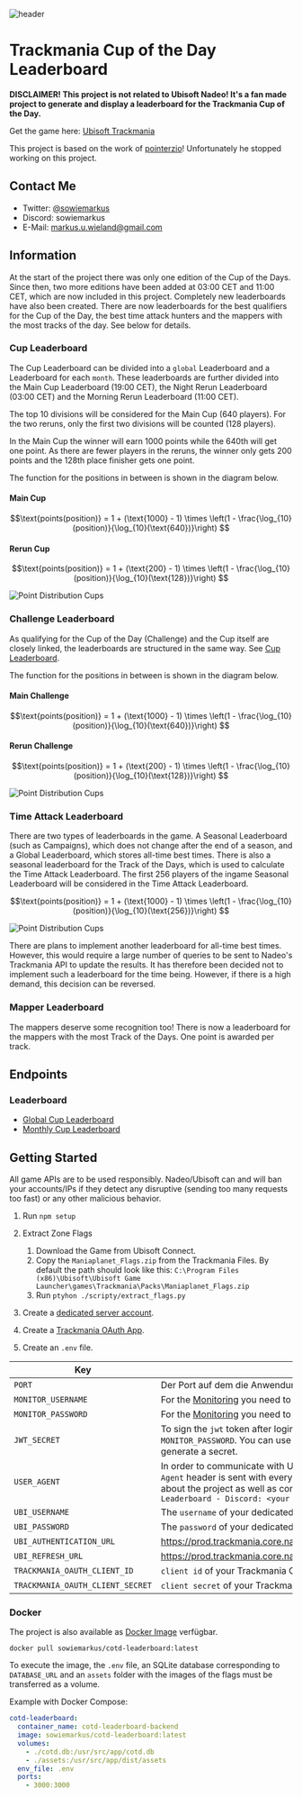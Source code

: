 ![header](images/header.png)

# Trackmania Cup of the Day Leaderboard

**DISCLAIMER! This project is not related to Ubisoft Nadeo! It's a fan made project to generate and display a leaderboard for the Trackmania Cup of the Day.**

Get the game here: [Ubisoft Trackmania](https://www.ubisoft.com/de-de/game/trackmania/trackmania)

This project is based on the work of [pointerzio](https://docs.google.com/spreadsheets/d/e/2PACX-1vSVwwjM2OoIEWwoiKy1CqMY9oKJ2EXqWvch_gPIrOzL8WtsSoYZ-KjsiZpR3Ygt3U08VW9fxFpRyv6R/pubhtml#)! Unfortunately he stopped working on this project.

## Contact Me

- Twitter: [@sowiemarkus](https://x.com/sowiemarkus)
- Discord: sowiemarkus
- E-Mail: [markus.u.wieland@gmail.com](mailto:markus.u.wieland@gmail.com)

## Information

At the start of the project there was only one edition of the Cup of the Days. Since then, two more editions have been added at 03:00 CET and 11:00 CET, which are now included in this project. Completely new leaderboards have also been created. There are now leaderboards for the best qualifiers for the Cup of the Day, the best time attack hunters and the mappers with the most tracks of the day. See below for details.

### Cup Leaderboard

The Cup Leaderboard can be divided into a `global` Leaderboard and a Leaderboard for each `month`. These leaderboards are further divided into the Main Cup Leaderboard (19:00 CET), the Night Rerun Leaderboard (03:00 CET) and the Morning Rerun Leaderboard (11:00 CET).

The top 10 divisions will be considered for the Main Cup (640 players).
For the two reruns, only the first two divisions will be counted (128 players).

In the Main Cup the winner will earn 1000 points while the 640th will get one point.
As there are fewer players in the reruns, the winner only gets 200 points and the 128th place finisher gets one point.

The function for the positions in between is shown in the diagram below.

#### Main Cup

$$\text{points(position)} = 1 + (\text{1000} - 1) \times \left(1 - \frac{\log_{10}(position)}{\log_{10}(\text{640})}\right) $$

#### Rerun Cup

$$\text{points(position)} = 1 + (\text{200} - 1) \times \left(1 - \frac{\log_{10}(position)}{\log_{10}(\text{128})}\right) $$

![Point Distribution Cups](images/points_distribution_comparison_Main%20Cup-Rerun%20Cup.jpg)

### Challenge Leaderboard

As qualifying for the Cup of the Day (Challenge) and the Cup itself are closely linked, the leaderboards are structured in the same way. See [Cup Leaderboard](#cup-leaderboard).

The function for the positions in between is shown in the diagram below.

#### Main Challenge

$$\text{points(position)} = 1 + (\text{1000} - 1) \times \left(1 - \frac{\log_{10}(position)}{\log_{10}(\text{640})}\right) $$

#### Rerun Challenge

$$\text{points(position)} = 1 + (\text{200} - 1) \times \left(1 - \frac{\log_{10}(position)}{\log_{10}(\text{128})}\right) $$

![Point Distribution Cups](images/points_distribution_comparison_Main%20Challenge-Rerun%20Challenge.jpg)

### Time Attack Leaderboard

There are two types of leaderboards in the game. A Seasonal Leaderboard (such as Campaigns), which does not change after the end of a season, and a Global Leaderboard, which stores all-time best times. There is also a seasonal leaderboard for the Track of the Days, which is used to calculate the Time Attack Leaderboard. The first 256 players of the ingame Seasonal Leaderboard will be considered in the Time Attack Leaderboard.

$$\text{points(position)} = 1 + (\text{1000} - 1) \times \left(1 - \frac{\log_{10}(position)}{\log_{10}(\text{256})}\right) $$

![Point Distribution Cups](images/points_distribution_comparison_Time%20Attack.jpg)

There are plans to implement another leaderboard for all-time best times. However, this would require a large number of queries to be sent to Nadeo's Trackmania API to update the results. It has therefore been decided not to implement such a leaderboard for the time being. However, if there is a high demand, this decision can be reversed.

### Mapper Leaderboard

The mappers deserve some recognition too! There is now a leaderboard for the mappers with the most Track of the Days. One point is awarded per track.

## Endpoints

### Leaderboard

- [Global Cup Leaderboard](docs/leaderboard/global-cup-leaderboard.md)
- [Monthly Cup Leaderboard](docs/leaderboard/monthly-cup-leaderboard.md)

## Getting Started

All game APIs are to be used responsibly. Nadeo/Ubisoft can and will ban your accounts/IPs if they detect any disruptive (sending too many requests too fast) or any other malicious behavior.

1. Run `npm setup`
2. Extract Zone Flags

   1. Download the Game from Ubisoft Connect.
   2. Copy the `Maniaplanet_Flags.zip` from the Trackmania Files. By default the path should look like this: `C:\Program Files (x86)\Ubisoft\Ubisoft Game Launcher\games\Trackmania\Packs\Maniaplanet_Flags.zip`
   3. Run `ptyhon ./scripty/extract_flags.py`

3. Create a [dedicated server account](https://www.trackmania.com/?redirect=https://www.trackmania.com/player/dedicated-servers).
4. Create a [Trackmania OAuth App](https://webservices.openplanet.dev/oauth/auth).
5. Create an `.env` file.

| Key                              | Information                                                                                                                                                                                                                                                                                 |
| -------------------------------- | ------------------------------------------------------------------------------------------------------------------------------------------------------------------------------------------------------------------------------------------------------------------------------------------- |
| `PORT`                           | Der Port auf dem die Anwendung laufen wird. Beispiel: `3000`.                                                                                                                                                                                                                               |
| `MONITOR_USERNAME`               | For the [Monitoring](https://github.com/TrackmaniaCOTDLeaderboard/cotd-leaderboard-monitoring) you need to provide an admin `username`.                                                                                                                                                     |
| `MONITOR_PASSWORD`               | For the [Monitoring](https://github.com/TrackmaniaCOTDLeaderboard/cotd-leaderboard-monitoring) you need to provide an admin `password`.                                                                                                                                                     |
| `JWT_SECRET`                     | To sign the `jwt` token after login with `MONITOR_USERNAME` and `MONITOR_PASSWORD`. You can use `node ./scripts/generate-jwt-secret.js` to generate a secret.                                                                                                                               |
| `USER_AGENT`                     | In order to communicate with Ubisoft who is requesting the data, the `User-Agent` header is sent with every request. This should contain information about the project as well as contact options. Example: `Trackmania COTD Leaderboard - Discord: <your discord name> - <your@email.com>` |
| `UBI_USERNAME`                   | The `username` of your dedicated server account.                                                                                                                                                                                                                                            |
| `UBI_PASSWORD`                   | The `password` of your dedicated server account.                                                                                                                                                                                                                                            |
| `UBI_AUTHENTICATION_URL`         | https://prod.trackmania.core.nadeo.online/v2/authentication/token/basic                                                                                                                                                                                                                     |
| `UBI_REFRESH_URL`                | https://prod.trackmania.core.nadeo.online/v2/authentication/token/refresh                                                                                                                                                                                                                   |
| `TRACKMANIA_OAUTH_CLIENT_ID`     | `client id` of your Trackmania OAuth App                                                                                                                                                                                                                                                    |
| `TRACKMANIA_OAUTH_CLIENT_SECRET` | `client secret` of your Trackmania OAuth App                                                                                                                                                                                                                                                |

### Docker

The project is also available as [Docker Image](https://hub.docker.com/r/sowiemarkus/cotd-leaderboard) verfügbar.

`docker pull sowiemarkus/cotd-leaderboard:latest`

To execute the image, the `.env` file, an SQLite database corresponding to `DATABASE_URL` and an `assets` folder with the images of the flags must be transferred as a volume.

Example with Docker Compose:

```yml
cotd-leaderboard:
  container_name: cotd-leaderboard-backend
  image: sowiemarkus/cotd-leaderboard:latest
  volumes:
    - ./cotd.db:/usr/src/app/cotd.db
    - ./assets:/usr/src/app/dist/assets
  env_file: .env
  ports:
    - 3000:3000
```
